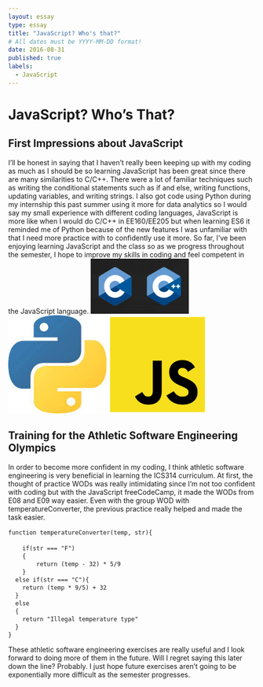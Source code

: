 ```yaml
---
layout: essay
type: essay
title: "JavaScript? Who's that?"
# All dates must be YYYY-MM-DD format!
date: 2016-08-31
published: true
labels:
  - JavaScript
---
```


# JavaScript? Who’s That?
## First Impressions about JavaScript
I’ll be honest in saying that I haven’t really been keeping up with my coding as much as I should be so learning JavaScript has been great since there are many similarities to C/C++. There were a lot of familiar techniques such as writing the conditional statements such as if and else, writing functions, updating variables, and writing strings. I also got code using Python during my internship this past summer using it more for data analytics so I would say my small experience with different coding languages, JavaScript is more like when I would do C/C++ in EE160/EE205 but when learning ES6 it reminded me of Python because of the new features I was unfamiliar with that I need more practice with to confidently use it more. So far, I’ve been enjoying learning JavaScript and the class so as we progress throughout the semester, I hope to improve my skills in coding and feel competent in the JavaScript language.
<img width="200px" class="rounded float-start pe-4" src="../img/c.png">
<img width="200px" class="rounded float-start pe-4" src="../img/python.jpeg">
<img width="200px" class="rounded float-start pe-4" src="../img/javascript.png">

## Training for the Athletic Software Engineering Olympics
In order to become more confident in my coding, I think athletic software engineering is very beneficial in learning the ICS314 curriculum. At first, the thought of practice WODs was really intimidating since I’m not too confident with coding but with the JavaScript freeCodeCamp, it made the WODs from E08 and E09 way easier. Even with the group WOD with temperatureConverter, the previous practice really helped and made the task easier. 

```
function temperatureConverter(temp, str){

	if(str === "F")
	{
		return (temp - 32) * 5/9
	}
  else if(str === "C"){
  	return (temp * 9/5) + 32
  }
  else
  {
  	return "Illegal temperature type"
  }
}
```
These athletic software engineering exercises are really useful and I look forward to doing more of them in the future. Will I regret saying this later down the line? Probably. I just hope future exercises aren’t going to be exponentially more difficult as the semester progresses.

